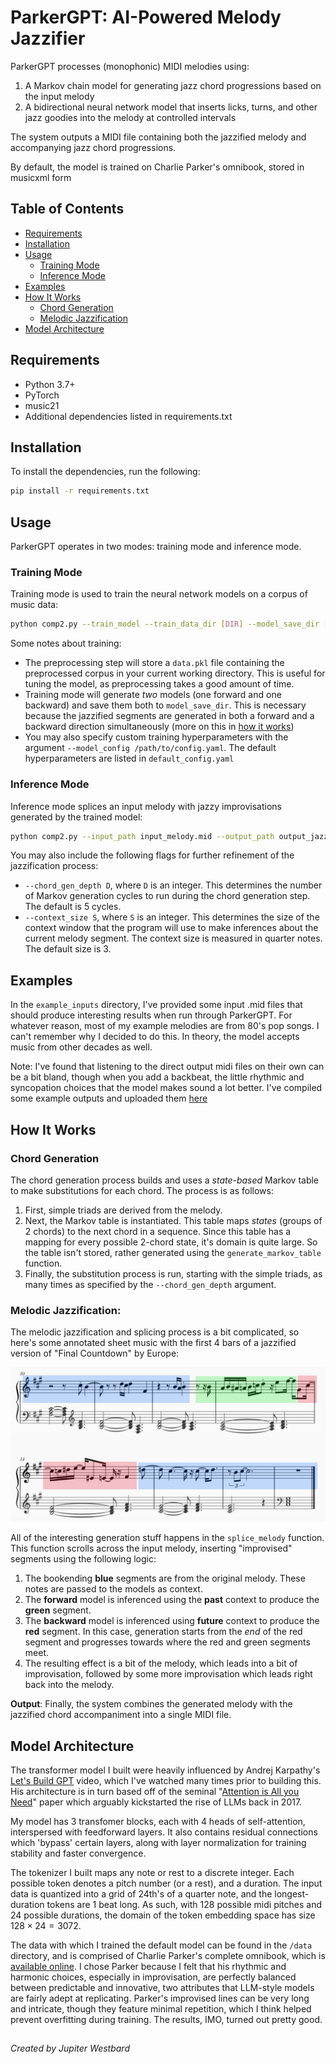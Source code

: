 # ParkerGPT: AI-Powered Melody Jazzifier

ParkerGPT processes (monophonic) MIDI melodies using:

1. A Markov chain model for generating jazz chord progressions based on the input melody
2. A bidirectional neural network model that inserts licks, turns, and other jazz goodies into the melody at controlled intervals

The system outputs a MIDI file containing both the jazzified melody and accompanying jazz chord progressions.

By default, the model is trained on Charlie Parker's omnibook, stored in musicxml form

## Table of Contents
- [Requirements](#requirements)
- [Installation](#installation)
- [Usage](#usage)
  - [Training Mode](#training-mode)
  - [Inference Mode](#inference-mode)
- [Examples](#examples)
- [How It Works](#how-it-works)
  - [Chord Generation](#chord-generation)
  - [Melodic Jazzification](#melodic-jazzification)
- [Model Architecture](#model-architecture)

## Requirements
- Python 3.7+
- PyTorch
- music21
- Additional dependencies listed in requirements.txt

## Installation

To install the dependencies, run the following:
```bash
pip install -r requirements.txt
```

## Usage

ParkerGPT operates in two modes: training mode and inference mode.

### Training Mode

Training mode is used to train the neural network models on a corpus of music data:

```bash
python comp2.py --train_model --train_data_dir [DIR] --model_save_dir [DIR]
```
Some notes about training:

- The preprocessing step will store a `data.pkl` file containing the preprocessed corpus in your current working directory. This is useful for tuning the model, as preprocessing takes a good amount of time.
- Training mode will generate *two* models (one forward and one backward) and save them both to `model_save_dir`. This is necessary because the jazzified segments are generated in both a forward and a backward direction simultaneously (more on this in [how it works](#melodic-jazzification))
- You may also specify custom training hyperparameters with the argument `--model_config /path/to/config.yaml`. The default hyperparameters are listed in `default_config.yaml`

### Inference Mode

Inference mode splices an input melody with jazzy improvisations generated by the trained model:

```bash
python comp2.py --input_path input_melody.mid --output_path output_jazz.mid
```

You may also include the following flags for further refinement of the jazzification process:

- `--chord_gen_depth D`, where `D` is an integer. This determines the number of Markov generation cycles to run during the chord generation step. The default is 5 cycles.
- `--context_size S`, where `S` is an integer. This determines the size of the context window that the program will use to make inferences about the current melody segment. The context size is measured in quarter notes. The default size is 3.

## Examples

In the `example_inputs` directory, I've provided some input .mid files that should produce interesting results when run through ParkerGPT. For whatever reason, most of my example melodies are from 80's pop songs. I can't remember why I decided to do this. In theory, the model accepts music from other decades as well.

Note: I've found that listening to the direct output midi files on their own can be a bit bland, though when you add a backbeat, the little rhythmic and syncopation choices that the model makes sound a lot better. I've compiled some example outputs and uploaded them [here](https://drive.google.com/drive/folders/1OKUX10wwXncgTr1WkMMdCYzAK4bcaMB8?usp=sharing)

## How It Works

### Chord Generation
The chord generation process builds and uses a *state-based* Markov table to make substitutions for each chord. The process is as follows:

1. First, simple triads are derived from the melody.
2. Next, the Markov table is instantiated. This table maps *states* (groups of 2 chords) to the next chord in a sequence. Since this table has a mapping for every possible 2-chord state, it's domain is quite large. So the table isn't stored, rather generated using the `generate_markov_table` function.
3. Finally, the substitution process is run, starting with the simple triads, as many times as specified by the `--chord_gen_depth` argument.

### Melodic Jazzification:
The melodic jazzification and splicing process is a bit complicated, so here's some annotated sheet music with the first 4 bars of a jazzified version of "Final Countdown" by Europe:

![image info](./splice.jpg)

All of the interesting generation stuff happens in the `splice_melody` function. This function scrolls across the input melody, inserting "improvised" segments using the following logic:

1. The bookending **blue** segments are from the original melody. These notes are passed to the models as context.
2. The **forward** model is inferenced using the **past** context to produce the **green** segment. 
3. The **backward** model is inferenced using **future** context to produce the **red** segment. In this case, generation starts from the *end* of the red segment and progresses towards where the red and green segments meet.
4. The resulting effect is a bit of the melody, which leads into a bit of improvisation, followed by some more improvisation which leads right back into the melody.

**Output**: Finally, the system combines the generated melody with the jazzified chord accompaniment into a single MIDI file.


## Model Architecture

The transformer model I built were heavily influenced by Andrej Karpathy's [Let's Build GPT](https://www.youtube.com/watch?v=kCc8FmEb1nY) video, which I've watched many times prior to building this. His architecture is in turn based off of the seminal "[Attention is All you Need](https://proceedings.neurips.cc/paper/2017/hash/3f5ee243547dee91fbd053c1c4a845aa-Abstract.html)" paper which arguably kickstarted the rise of LLMs back in 2017.

My model has 3 transfomer blocks, each with 4 heads of self-attention, interspersed with feedforward layers. It also contains residual connections which 'bypass' certain layers, along with layer normalization for training stability and faster convergence.

The tokenizer I built maps any note or rest to a discrete integer. Each possible token denotes a pitch number (or a rest), and a duration. The input data is quantized into a grid of 24th's of a quarter note, and the longest-duration tokens are 1 beat long. As such, with 128 possible midi pitches and 24 possible durations, the domain of the token embedding space has size $128 \times 24 = 3072$.

The data with which I trained the default model can be found in the `/data` directory, and is comprised of Charlie Parker's complete omnibook, which is [available online](https://homepages.loria.fr/evincent/omnibook/). I chose Parker because I felt that his rhythmic and harmonic choices, especially in improvisation, are perfectly balanced between predictable and innovative, two attributes that LLM-style models are fairly adept at replicating. Parker's improvised lines can be very long and intricate, though they feature minimal repetition, which I think helped prevent overfitting during training. The results, IMO, turned out pretty good.

##

*Created by Jupiter Westbard*
